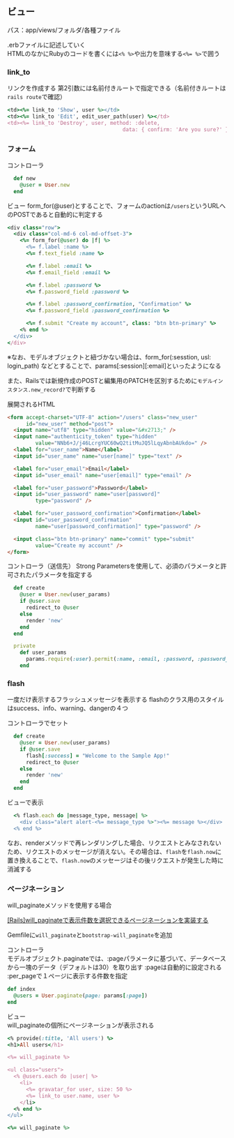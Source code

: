 ## ビュー
パス：app/views/フォルダ/各種ファイル

.erbファイルに記述していく  
HTMLのなかにRubyのコードを書くには`<% %>`や出力を意味する`<%= %>`で囲う

### link_to
リンクを作成する
第2引数には名前付きルートで指定できる（名前付きルートは`rails route`で確認）

```ruby
<td><%= link_to 'Show', user %></td>
<td><%= link_to 'Edit', edit_user_path(user) %></td>
<td><%= link_to 'Destroy', user, method: :delete,
                                     data: { confirm: 'Are you sure?' } %></td>
```

### フォーム

コントローラ
```ruby
  def new
    @user = User.new
  end
```

ビュー
form_for(@user)とすることで、フォームのactionは`/users`というURLへのPOSTであると自動的に判定する  
```ruby
<div class="row">
  <div class="col-md-6 col-md-offset-3">
    <%= form_for(@user) do |f| %>
      <%= f.label :name %>
      <%= f.text_field :name %>

      <%= f.label :email %>
      <%= f.email_field :email %>

      <%= f.label :password %>
      <%= f.password_field :password %>

      <%= f.label :password_confirmation, "Confirmation" %>
      <%= f.password_field :password_confirmation %>

      <%= f.submit "Create my account", class: "btn btn-primary" %>
    <% end %>
  </div>
</div>
```
※なお、モデルオブジェクトと紐づかない場合は、form_for(:sesstion, usl: login_path) などとすることで、params[:session][:email]といったようになる

また、Railsでは新規作成のPOSTと編集用のPATCHを区別するために`モデルインスタンス.new_record?`で判断する


展開されるHTML
```html
<form accept-charset="UTF-8" action="/users" class="new_user"
      id="new_user" method="post">
  <input name="utf8" type="hidden" value="&#x2713;" />
  <input name="authenticity_token" type="hidden"
         value="NNb6+J/j46LcrgYUC60wQ2titMuJQ5lLqyAbnbAUkdo=" />
  <label for="user_name">Name</label>
  <input id="user_name" name="user[name]" type="text" />

  <label for="user_email">Email</label>
  <input id="user_email" name="user[email]" type="email" />

  <label for="user_password">Password</label>
  <input id="user_password" name="user[password]"
         type="password" />

  <label for="user_password_confirmation">Confirmation</label>
  <input id="user_password_confirmation"
         name="user[password_confirmation]" type="password" />

  <input class="btn btn-primary" name="commit" type="submit"
         value="Create my account" />
</form>
```

コントローラ（送信先）
Strong Parametersを使用して、必須のパラメータと許可されたパラメータを指定する
```ruby
  def create
    @user = User.new(user_params)
    if @user.save
      redirect_to @user
    else
      render 'new'
    end
  end

  private
    def user_params
      params.require(:user).permit(:name, :email, :password, :password_confirmation)
    end
```

### flash
一度だけ表示するフラッシュメッセージを表示する
flashのクラス用のスタイルはsuccess、info、warning、dangerの４つ

コントローラでセット
```ruby
  def create
    @user = User.new(user_params)
    if @user.save
      flash[:success] = "Welcome to the Sample App!"
      redirect_to @user
    else
      render 'new'
    end
  end
```

ビューで表示
```ruby
  <% flash.each do |message_type, message| %>
    <div class="alert alert-<%= message_type %>"><%= message %></div>
  <% end %>
```

なお、renderメソッドで再レンダリングした場合、リクエストとみなされないため、リクエストのメッセージが消えない。その場合は、`flash`を`flash.now`に置き換えることで、`flash.now`のメッセージはその後リクエストが発生した時に消滅する

### ページネーション
will_paginateメソッドを使用する場合

[[Rails]will_paginateで表示件数を選択できるページネーションを実装する](https://qiita.com/chocode/items/57852db2eb6a1ed5e973)

Gemfileに`will_paginate`と`bootstrap-will_paginate`を追加

コントローラ  
モデルオブジェクト.paginateでは、:pageパラメータに基づいて、データベースから一塊のデータ（デフォルトは30）を取り出す
:pageは自動的に設定される  
:per_pageで１ページに表示する件数を指定
```ruby
def index
  @users = User.paginate(page: params[:page])
end
```

ビュー  
will_paginateの個所にページネーションが表示される
```ruby
<% provide(:title, 'All users') %>
<h1>All users</h1>

<%= will_paginate %>

<ul class="users">
  <% @users.each do |user| %>
    <li>
      <%= gravatar_for user, size: 50 %>
      <%= link_to user.name, user %>
    </li>
  <% end %>
</ul>

<%= will_paginate %>
```